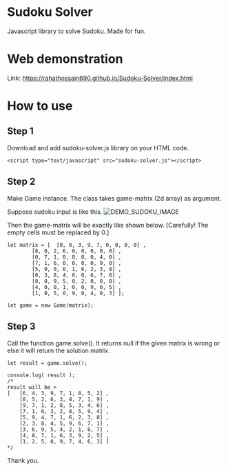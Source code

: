 # Sudoku Solver
Javascript library to solve Sudoku. Made for fun.

# Web demonstration
Link: https://rahathossain690.github.io/Sudoku-Solver/index.html

# How to use
## Step 1
Download and add sudoku-solver.js library on your HTML code.
```
<script type="text/javascript" src="sudoku-solver.js"></script>
```
## Step 2
Make Game instance. The class takes game-matrix (2d array) as argument. 

Suppose sudoku input is like this. ![DEMO_SUDOKU_IMAGE](https://github.com/rahathossain690/Sudoku-Solver/blob/master/Extras/demo_game.png?raw=true)

Then the game-matrix will be exactly like shown below. [Carefully! The empty cells must be replaced by 0.] 
```
let matrix = [	[0, 0, 3, 9, 7, 0, 0, 0, 0]	,
		[8, 0, 2, 6, 0, 0, 0, 0, 0]	,
		[0, 7, 1, 0, 8, 0, 0, 4, 0]	,
		[7, 1, 6, 0, 0, 0, 0, 9, 0]	,
		[5, 9, 0, 0, 1, 6, 2, 3, 8]	,
		[0, 3, 8, 4, 0, 0, 6, 7, 0]	,
		[0, 0, 9, 5, 0, 2, 0, 0, 0]	,
		[4, 0, 0, 1, 0, 0, 9, 0, 5]	,
		[1, 0, 5, 0, 9, 0, 4, 0, 3]	];

let game = new Game(matrix);

```
## Step 3
Call the function game.solve(). It returns null if the given matrix is wrong or else it will return the solution matrix.
```
let result = game.solve();

console.log( result );
/*
result will be >
[	[6, 4, 3, 9, 7, 1, 8, 5, 2]	,
	[8, 5, 2, 6, 3, 4, 7, 1, 9]	,
	[9, 7, 1, 2, 8, 5, 3, 4, 6]	,
	[7, 1, 6, 3, 2, 8, 5, 9, 4]	,
	[5, 9, 4, 7, 1, 6, 2, 3, 8]	,	
	[2, 3, 8, 4, 5, 9, 6, 7, 1]	,
	[3, 6, 9, 5, 4, 2, 1, 8, 7]	,
	[4, 8, 7, 1, 6, 3, 9, 2, 5]	,
	[1, 2, 5, 8, 9, 7, 4, 6, 3]	]
*/
```

Thank you.
